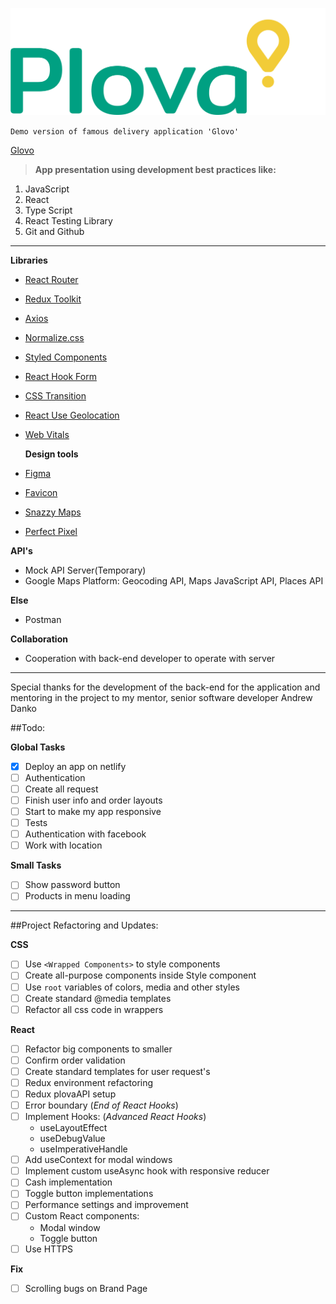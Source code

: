 ![Markdown Logo](./src/logos/logo.png)

`Demo version of famous delivery application 'Glovo'`

[Glovo](https://glovoapp.com/)

> **App presentation using development best practices like:**

1. JavaScript
2. React
3. Type Script
4. React Testing Library
5. Git and Github

---

**Libraries**

- [React Router](https://reactrouter.com/en/main)
- [Redux Toolkit](https://redux-toolkit.js.org/)
- [Axios](https://axios-http.com/)
- [Normalize.css](https://github.com/necolas/normalize.css/)
- [Styled Components](https://styled-components.com/)
- [React Hook Form](https://legacy.react-hook-form.com/)
- [CSS Transition](https://reactcommunity.org/react-transition-group/)
- [React Use Geolocation](https://www.npmjs.com/package/react-hook-geolocation)
- [Web Vitals](https://www.npmjs.com/package/web-vitals)

  **Design tools**

- [Figma](https://www.figma.com/)
- [Favicon](https://favicon.io/)
- [Snazzy Maps](https://snazzymaps.com/)
- [Perfect Pixel](https://www.welldonecode.com/perfectpixel/)

<!-- - [Use Places Autocomplete](https://developers.google.com/maps/documentation/javascript/place-autocomplete) -->
<!-- - [Geocoding](https://developers.google.com/maps/documentation/geocoding/overview) -->

**API's**

<!-- - [Sentry](https://sentry.io/for/web-vitals/?platform=sentry.javascript.react) -->

- Mock API Server(Temporary)
- Google Maps Platform:
  Geocoding API, Maps JavaScript API, Places API

**Else**

- Postman

**Collaboration**

- Cooperation with back-end developer to operate with server

---

Special thanks for the development of the back-end for the application and mentoring in the project to my mentor, senior software developer Andrew Danko

##Todo:

**Global Tasks**

- [x] Deploy an app on netlify
- [ ] Authentication
- [ ] Create all request
- [ ] Finish user info and order layouts
- [ ] Start to make my app responsive
- [ ] Tests
- [ ] Authentication with facebook
- [ ] Work with location

**Small Tasks**

- [ ] Show password button
- [ ] Products in menu loading

---

##Project Refactoring and Updates:

**CSS**

- [ ] Use `<Wrapped Components>` to style components
- [ ] Create all-purpose components inside Style component
- [ ] Use `root` variables of colors, media and other styles
- [ ] Create standard @media templates
- [ ] Refactor all css code in wrappers

**React**

- [ ] Refactor big components to smaller
- [ ] Confirm order validation
- [ ] Create standard templates for user request's
- [ ] Redux environment refactoring
- [ ] Redux plovaAPI setup
- [ ] Error boundary (_End of React Hooks_)
- [ ] Implement Hooks: (_Advanced React Hooks_)
  - useLayoutEffect
  - useDebugValue
  - useImperativeHandle
- [ ] Add useContext for modal windows
- [ ] Implement custom useAsync hook with responsive reducer
- [ ] Cash implementation
- [ ] Toggle button implementations
- [ ] Performance settings and improvement
- [ ] Custom React components:
  - Modal window
  - Toggle button
- [ ] Use HTTPS

**Fix**

- [ ] Scrolling bugs on Brand Page
